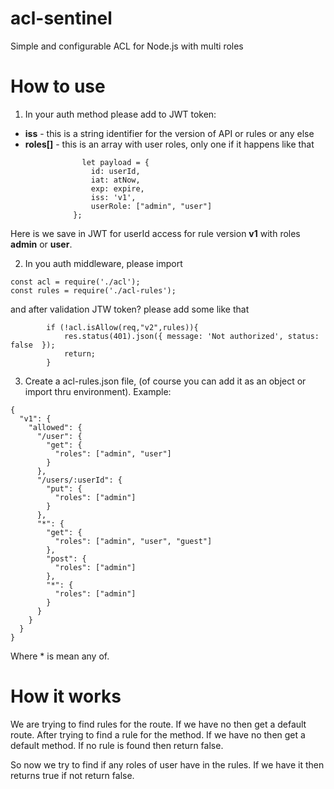 # acl-sentinel
Simple and configurable ACL for Node.js with multi roles

# How to use

1. In your auth method please add to JWT token:
  - **iss**       - this is a string identifier for the version of API or rules or any else
  - **roles[]**   - this is an array with user roles, only one if it happens
  like that
  ```
                  let payload = {
                    id: userId,
                    iat: atNow,
                    exp: expire,
                    iss: 'v1',
                    userRole: ["admin", "user"]
                };
```               
Here is we save in JWT for userId access for rule version **v1** with roles **admin** or **user**.

2. In you auth middleware, please import
```
const acl = require('./acl');
const rules = require('./acl-rules');
```

and after validation JTW token? please add some like that
```
        if (!acl.isAllow(req,"v2",rules)){
            res.status(401).json({ message: 'Not authorized', status: false  });
            return;
        }
```
3. Create a acl-rules.json file, (of course you can add it as an object or import thru environment). Example:
```
{
  "v1": {
    "allowed": {
      "/user": {
        "get": {
          "roles": ["admin", "user"]
        }
      },
      "/users/:userId": {
        "put": {
          "roles": ["admin"]
        }
      },
      "*": {
        "get": {
          "roles": ["admin", "user", "guest"]
        },
        "post": {
          "roles": ["admin"]
        },
        "*": {
          "roles": ["admin"]
        }
      }
    }
  }
}

```
Where * is mean any of.

# How it works

We are trying to find rules for the route. If we have no then get a default route. 
After trying to find a rule for the method. If we have no then get a default method. 
If no rule is found then return false.

So now we try to find if any roles of user have in the rules. If we have it then returns true if not return false.
